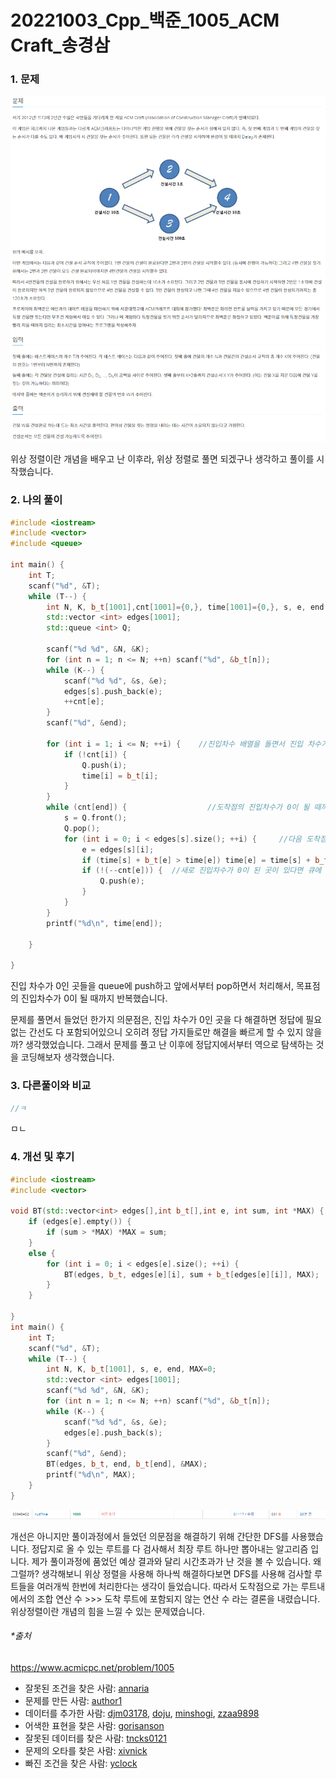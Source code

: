 # 20221003_Cpp_백준_1005_ACM Craft_송경삼

### 1. 문제

![](1003_Cpp_백준_1005_ACM%20Craft_assets/2022-10-04-02-04-45-image.png)

위상 정렬이란 개념을 배우고 난 이후라, 위상 정렬로 풀면 되겠구나 생각하고 풀이를 시작했습니다.

### 2. 나의 풀이

```cpp
#include <iostream>
#include <vector>
#include <queue>

int main() {
    int T;
    scanf("%d", &T);
    while (T--) {
        int N, K, b_t[1001],cnt[1001]={0,}, time[1001]={0,}, s, e, end;
        std::vector <int> edges[1001];            
        std::queue <int> Q;

        scanf("%d %d", &N, &K);
        for (int n = 1; n <= N; ++n) scanf("%d", &b_t[n]);      
        while (K--) {
            scanf("%d %d", &s, &e);
            edges[s].push_back(e);
            ++cnt[e];
        }
        scanf("%d", &end);

        for (int i = 1; i <= N; ++i) {    //진입차수 배열을 돌면서 진입 차수가 0인 곳을 큐에 푸쉬해줍니다.
            if (!cnt[i]) {
                Q.push(i);
                time[i] = b_t[i];
            }
        }
        while (cnt[end]) {                  //도착점의 진입차수가 0이 될 때까지 진행
            s = Q.front();              
            Q.pop();
            for (int i = 0; i < edges[s].size(); ++i) {     //다음 도착점 목록을 보면서
                e = edges[s][i];                      
                if (time[s] + b_t[e] > time[e]) time[e] = time[s] + b_t[e];   //만약 더 오래걸리는 루트가있다면 갱신해줍니다
                if (!(--cnt[e])) {  //새로 진입차수가 0이 된 곳이 있다면 큐에 넣어줍니다.
                    Q.push(e);
                }
            }
        }
        printf("%d\n", time[end]);

    }

}
```

진입 차수가 0인 곳들을 queue에 push하고 앞에서부터 pop하면서 처리해서, 목표점의 진입차수가 0이 될 때까지 반복했습니다. 

문제를 풀면서 들었던 한가지 의문점은, 진입 차수가 0인 곳을 다 해결하면 정답에 필요없는 간선도 다 포함되어있으니 오히려 정답 가지들로만 해결을 빠르게 할 수 있지 않을까? 생각했었습니다. 그래서 문제를 풀고 난 이후에 정답지에서부터 역으로 탐색하는 것을 코딩해보자 생각했습니다.



### 3. 다른풀이와 비교

```cpp
//ㅋ
```

ㅁㄴ

### 4. 개선 및 후기

```cpp
#include <iostream>
#include <vector>

void BT(std::vector<int> edges[],int b_t[],int e, int sum, int *MAX) {
    if (edges[e].empty()) {
        if (sum > *MAX) *MAX = sum;
    }
    else {
        for (int i = 0; i < edges[e].size(); ++i) {
            BT(edges, b_t, edges[e][i], sum + b_t[edges[e][i]], MAX);
        }
    }

}
int main() {
    int T;
    scanf("%d", &T);
    while (T--) {
        int N, K, b_t[1001], s, e, end, MAX=0;
        std::vector <int> edges[1001];
        scanf("%d %d", &N, &K);
        for (int n = 1; n <= N; ++n) scanf("%d", &b_t[n]);
        while (K--) {
            scanf("%d %d", &s, &e);
            edges[e].push_back(s);
        }
        scanf("%d", &end);
        BT(edges, b_t, end, b_t[end], &MAX);
        printf("%d\n", MAX);
    }
}
```

![](1003_Cpp_백준_1005_ACM%20Craft_assets/2022-10-04-02-03-53-image.png)

개선은 아니지만 풀이과정에서 들었던 의문점을 해결하기 위해 간단한 DFS를 사용했습니다. 정답지로 올 수 있는 루트를 다 검사해서 최장 루트 하나만 뽑아내는 알고리즘 입니다. 제가 풀이과정에 품었던 예상 결과와 달리 시간초과가 난 것을 볼 수 있습니다. 왜그럴까? 생각해보니 위상 정렬을 사용해 하나씩 해결하다보면 DFS를 사용해 검사할 루트들을 여러개씩 한번에 처리한다는 생각이 들었습니다. 따라서 도착점으로 가는 루트내에서의 조합 연산 수 >>> 도착 루트에 포함되지 않는 연산 수 라는 결론을 내렸습니다. 위상정렬이란 개념의 힘을 느낄 수 있는 문제였습니다.



###### *출처

https://www.acmicpc.net/problem/1005

- 잘못된 조건을 찾은 사람: [annaria](https://www.acmicpc.net/user/annaria)
- 문제를 만든 사람: [author1](https://www.acmicpc.net/user/author1)
- 데이터를 추가한 사람: [djm03178](https://www.acmicpc.net/user/djm03178), [doju](https://www.acmicpc.net/user/doju), [minshogi](https://www.acmicpc.net/user/minshogi), [zzaa9898](https://www.acmicpc.net/user/zzaa9898)
- 어색한 표현을 찾은 사람: [gorisanson](https://www.acmicpc.net/user/gorisanson)
- 잘못된 데이터를 찾은 사람: [tncks0121](https://www.acmicpc.net/user/tncks0121)
- 문제의 오타를 찾은 사람: [xivnick](https://www.acmicpc.net/user/xivnick)
- 빠진 조건을 찾은 사람: [yclock](https://www.acmicpc.net/user/yclock)
